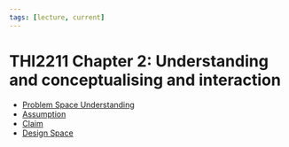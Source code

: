 ```yaml
---
tags: [lecture, current]
---
```


# THI2211 Chapter 2: Understanding and conceptualising and interaction

- [Problem Space Understanding](202304152132.md)
- [Assumption](202304152134.md)
- [Claim](202304152136.md)
- [Design Space](202304152141.md)
